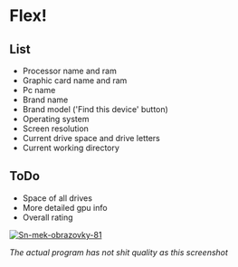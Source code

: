 # Flex!
## List
- Processor name and ram
- Graphic card name and ram
- Pc name
- Brand name
- Brand model ('Find this device' button)
- Operating system
- Screen resolution
- Current drive space and drive letters
- Current working directory
## ToDo
- Space of all drives
- More detailed gpu info
- Overall rating

<a href="https://ibb.co/HNtKDPw"><img src="https://i.ibb.co/28vF7MV/Sn-mek-obrazovky-81.png" alt="Sn-mek-obrazovky-81" border="0"></a>

_The actual program has not shit quality as this screenshot_
